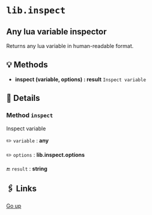 # `lib.inspect`

## Any lua variable inspector

Returns any lua variable in human-readable format.

## 💡 Methods

+ **inspect (variable, options) : result**
  `Inspect variable`

## 🧩 Details

### Method `inspect`

Inspect variable

✏️ `variable` : **any**

✏️ `options` : **lib.inspect.options**

🔚 `result` : **string**

## 🖇️ Links

[Go up](..)
